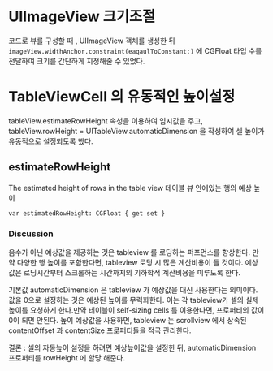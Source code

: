 # UIImageView 크기조절 

코드로 뷰를 구성할 때 , UIImageView 객체를 생성한 뒤 `imageView.widthAnchor.constraint(eaqaulToConstant:)` 에 CGFloat 타입 수를 전달하여 크기를 간단하게 지정해줄 수 있었다. 

# TableViewCell 의 유동적인 높이설정 

tableView.estimateRowHeight 속성을 이용하여 임시값을 주고, tableView.rowHeight = UITableView.automaticDimension 을 작성하여 셀 높이가 유동적으로 설정되도록 했다. 

## estimateRowHeight
The estimated height of rows in the table view
테이블 뷰 안에있는 행의 예상 높이

```swift=
var estimatedRowHeight: CGFloat { get set }
```
### Discussion
음수가 아닌 예상값을 제공하는 것은 tableview 를 로딩하는 퍼포먼스를 향상한다.
만약 다양한 행 높이를 포함한다면, tableview 로딩 시 많은 계산비용이 들 것이다. 
예상값은 로딩시간부터 스크롤하는 시간까지의 기하학적 계산비용을 미루도록 한다.

기본값 automaticDimension 은 tableview 가 예상값을 대신 사용한다는 의미이다.
값을 0으로 설정하는 것은 예상된 높이를 무력화한다. 이는 각 tableview가 셀의 실제 높이를 요청하게 한다.만약 테이블이 self-sizing cells 를 이용한다면, 프로퍼티의 값이 0이 되면 안된다. 
높이 예상값을 사용하면, tableview 는 scrollview 에서 상속된 contentOffset 과 contentSize 프로퍼티들을 적극 관리한다. 

결론 : 셀의 자동높이 설정을 하려면 예상높이값을 설정한 뒤, automaticDimension 프로퍼티를 rowHeight 에 할당 해준다. 
